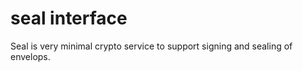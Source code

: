 # seal interface

Seal is very minimal crypto service to support signing and sealing of envelops.


